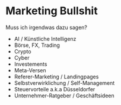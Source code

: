 # Marketing Bullshit

Muss ich irgendwas dazu sagen?

* AI / Künstliche Intelligenz
* Börse, FX, Trading
* Crypto
* Cyber
* Investements
* Meta-Versen
* Referer-Marketing / Landingpages
* Selbstverwirklichung / Self-Management
* Steuervorteile a.k.a Düsseldorfer
* Unternehmer-Ratgeber / Geschäftsideen
